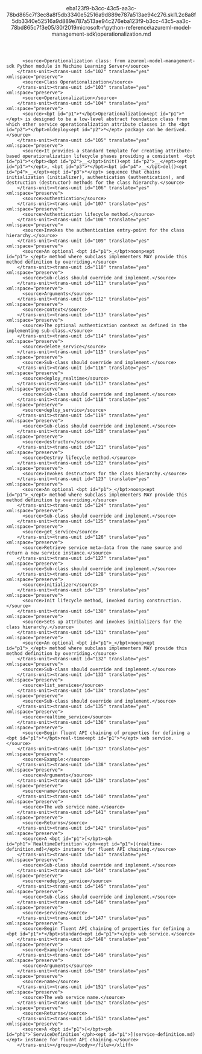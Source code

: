 <?xml version="1.0"?><xliff version="1.2" xmlns="urn:oasis:names:tc:xliff:document:1.2" xmlns:xsi="http://www.w3.org/2001/XMLSchema-instance" xsi:schemaLocation="urn:oasis:names:tc:xliff:document:1.2 xliff-core-1.2-transitional.xsd"><file datatype="xml" original="operationalization.md" source-language="en-US" target-language="en-US"><header><tool tool-id="mdxliff" tool-name="mdxliff" tool-version="1.0-8ab897d" tool-company="Microsoft" /><xliffext:skl_file_name xmlns:xliffext="urn:microsoft:content:schema:xliffextensions">eba123f9-b3cc-43c5-aa3c-78bd865c7f3ec8a8f5db3340e52516a9d889e787a513ae94c276.skl</xliffext:skl_file_name><xliffext:version xmlns:xliffext="urn:microsoft:content:schema:xliffextensions">1.2</xliffext:version><xliffext:ms.openlocfilehash xmlns:xliffext="urn:microsoft:content:schema:xliffextensions">c8a8f5db3340e52516a9d889e787a513ae94c276</xliffext:ms.openlocfilehash><xliffext:ms.sourcegitcommit xmlns:xliffext="urn:microsoft:content:schema:xliffextensions">eba123f9-b3cc-43c5-aa3c-78bd865c7f3e</xliffext:ms.sourcegitcommit><xliffext:ms.lasthandoff xmlns:xliffext="urn:microsoft:content:schema:xliffextensions">05/30/2019</xliffext:ms.lasthandoff><xliffext:ms.openlocfilepath xmlns:xliffext="urn:microsoft:content:schema:xliffextensions">microsoft-r\python-reference\azureml-model-management-sdk\operationalization.md</xliffext:ms.openlocfilepath></header><body><group id="content" extype="content"><trans-unit id="101" translate="yes" xml:space="preserve" restype="x-metadata">
          <source>Operationalization class: from azureml-model-management-sdk Python module in Machine Learning Server</source>
        </trans-unit><trans-unit id="102" translate="yes" xml:space="preserve">
          <source>Class Operationalization</source>
        </trans-unit><trans-unit id="103" translate="yes" xml:space="preserve">
          <source>Operationalization</source>
        </trans-unit><trans-unit id="104" translate="yes" xml:space="preserve">
          <source><bpt id="p1">*</bpt>Operationalization<ept id="p1">*</ept> is designed to be a low-level abstract foundation class from which other service operationalization attribute classes in the <bpt id="p2">*</bpt>mldeploy<ept id="p2">*</ept> package can be derived.</source>
        </trans-unit><trans-unit id="105" translate="yes" xml:space="preserve">
          <source>It provides a standard template for creating attribute-based operationalization lifecycle phases providing a consistent  <bpt id="p1">*</bpt><bpt id="p2">__</bpt>init()<ept id="p2">__</ept><ept id="p1">*</ept>, <bpt id="p3">*</bpt><bpt id="p4">__</bpt>del()<ept id="p4">__</ept><ept id="p3">*</ept> sequence that chains initialization (initializer), authentication (authentication), and destruction (destructor) methods for the class hierarchy.</source>
        </trans-unit><trans-unit id="106" translate="yes" xml:space="preserve">
          <source>authentication</source>
        </trans-unit><trans-unit id="107" translate="yes" xml:space="preserve">
          <source>Authentication lifecycle method.</source>
        </trans-unit><trans-unit id="108" translate="yes" xml:space="preserve">
          <source>Invokes the authentication entry-point for the class hierarchy.</source>
        </trans-unit><trans-unit id="109" translate="yes" xml:space="preserve">
          <source>An optional <bpt id="p1">_</bpt>noonp<ept id="p1">_</ept> method where subclass implementers MAY provide this method definition by overriding.</source>
        </trans-unit><trans-unit id="110" translate="yes" xml:space="preserve">
          <source>Sub-class should override and implement.</source>
        </trans-unit><trans-unit id="111" translate="yes" xml:space="preserve">
          <source>Arguments</source>
        </trans-unit><trans-unit id="112" translate="yes" xml:space="preserve">
          <source>context</source>
        </trans-unit><trans-unit id="113" translate="yes" xml:space="preserve">
          <source>The optional authentication context as defined in the implementing sub-class.</source>
        </trans-unit><trans-unit id="114" translate="yes" xml:space="preserve">
          <source>delete_service</source>
        </trans-unit><trans-unit id="115" translate="yes" xml:space="preserve">
          <source>Sub-class should override and implement.</source>
        </trans-unit><trans-unit id="116" translate="yes" xml:space="preserve">
          <source>deploy_realtime</source>
        </trans-unit><trans-unit id="117" translate="yes" xml:space="preserve">
          <source>Sub-class should override and implement.</source>
        </trans-unit><trans-unit id="118" translate="yes" xml:space="preserve">
          <source>deploy_service</source>
        </trans-unit><trans-unit id="119" translate="yes" xml:space="preserve">
          <source>Sub-class should override and implement.</source>
        </trans-unit><trans-unit id="120" translate="yes" xml:space="preserve">
          <source>destructor</source>
        </trans-unit><trans-unit id="121" translate="yes" xml:space="preserve">
          <source>Destroy lifecycle method.</source>
        </trans-unit><trans-unit id="122" translate="yes" xml:space="preserve">
          <source>Invokes destructors for the class hierarchy.</source>
        </trans-unit><trans-unit id="123" translate="yes" xml:space="preserve">
          <source>An optional <bpt id="p1">_</bpt>noonp<ept id="p1">_</ept> method where subclass implementers MAY provide this method definition by overriding.</source>
        </trans-unit><trans-unit id="124" translate="yes" xml:space="preserve">
          <source>Sub-class should override and implement.</source>
        </trans-unit><trans-unit id="125" translate="yes" xml:space="preserve">
          <source>get_service</source>
        </trans-unit><trans-unit id="126" translate="yes" xml:space="preserve">
          <source>Retrieve service meta-data from the name source and return a new service instance.</source>
        </trans-unit><trans-unit id="127" translate="yes" xml:space="preserve">
          <source>Sub-class should override and implement.</source>
        </trans-unit><trans-unit id="128" translate="yes" xml:space="preserve">
          <source>initializer</source>
        </trans-unit><trans-unit id="129" translate="yes" xml:space="preserve">
          <source>Init lifecycle method, invoked during construction.</source>
        </trans-unit><trans-unit id="130" translate="yes" xml:space="preserve">
          <source>Sets up attributes and invokes initializers for the class hierarchy.</source>
        </trans-unit><trans-unit id="131" translate="yes" xml:space="preserve">
          <source>An optional <bpt id="p1">_</bpt>noonp<ept id="p1">_</ept> method where subclass implementers MAY provide this method definition by overriding.</source>
        </trans-unit><trans-unit id="132" translate="yes" xml:space="preserve">
          <source>Sub-class should override and implement.</source>
        </trans-unit><trans-unit id="133" translate="yes" xml:space="preserve">
          <source>list_services</source>
        </trans-unit><trans-unit id="134" translate="yes" xml:space="preserve">
          <source>Sub-class should override and implement.</source>
        </trans-unit><trans-unit id="135" translate="yes" xml:space="preserve">
          <source>realtime_service</source>
        </trans-unit><trans-unit id="136" translate="yes" xml:space="preserve">
          <source>Begin fluent API chaining of properties for defining a <bpt id="p1">*</bpt>real-time<ept id="p1">*</ept> web service.</source>
        </trans-unit><trans-unit id="137" translate="yes" xml:space="preserve">
          <source>Example:</source>
        </trans-unit><trans-unit id="138" translate="yes" xml:space="preserve">
          <source>Arguments</source>
        </trans-unit><trans-unit id="139" translate="yes" xml:space="preserve">
          <source>name</source>
        </trans-unit><trans-unit id="140" translate="yes" xml:space="preserve">
          <source>The web service name.</source>
        </trans-unit><trans-unit id="141" translate="yes" xml:space="preserve">
          <source>Returns</source>
        </trans-unit><trans-unit id="142" translate="yes" xml:space="preserve">
          <source>A <bpt id="p1">[</bpt><ph id="ph1">`RealtimeDefinition`</ph><ept id="p1">](realtime-definition.md)</ept> instance for fluent API chaining.</source>
        </trans-unit><trans-unit id="143" translate="yes" xml:space="preserve">
          <source>Sub-class should override and implement.</source>
        </trans-unit><trans-unit id="144" translate="yes" xml:space="preserve">
          <source>redeploy_service</source>
        </trans-unit><trans-unit id="145" translate="yes" xml:space="preserve">
          <source>Sub-class should override and implement.</source>
        </trans-unit><trans-unit id="146" translate="yes" xml:space="preserve">
          <source>service</source>
        </trans-unit><trans-unit id="147" translate="yes" xml:space="preserve">
          <source>Begin fluent API chaining of properties for defining a <bpt id="p1">*</bpt>standard<ept id="p1">*</ept> web service.</source>
        </trans-unit><trans-unit id="148" translate="yes" xml:space="preserve">
          <source>Example:</source>
        </trans-unit><trans-unit id="149" translate="yes" xml:space="preserve">
          <source>Arguments</source>
        </trans-unit><trans-unit id="150" translate="yes" xml:space="preserve">
          <source>name</source>
        </trans-unit><trans-unit id="151" translate="yes" xml:space="preserve">
          <source>The web service name.</source>
        </trans-unit><trans-unit id="152" translate="yes" xml:space="preserve">
          <source>Returns</source>
        </trans-unit><trans-unit id="153" translate="yes" xml:space="preserve">
          <source>A <bpt id="p1">[</bpt><ph id="ph1">`ServiceDefinition`</ph><ept id="p1">](service-definition.md)</ept> instance for fluent API chaining.</source>
        </trans-unit></group></body></file></xliff>